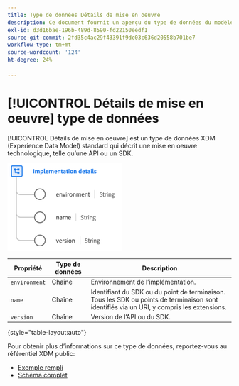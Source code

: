 ```yaml
---
title: Type de données Détails de mise en oeuvre
description: Ce document fournit un aperçu du type de données du modèle de données d’expérience (XDM) relatif aux détails de mise en oeuvre.
exl-id: d3d16bae-196b-489d-8590-fd22150eedf1
source-git-commit: 2fd35c4ac29f43391f9dc03c636d20558b701be7
workflow-type: tm+mt
source-wordcount: '124'
ht-degree: 24%

---
```


# [!UICONTROL Détails de mise en oeuvre] type de données

[!UICONTROL Détails de mise en oeuvre] est un type de données XDM (Experience Data Model) standard qui décrit une mise en oeuvre technologique, telle qu’une API ou un SDK.

![Structure du type de données](../images/data-types/implementation-details.png)

| Propriété | Type de données | Description |
| --- | --- | --- |
| `environment` | Chaîne | Environnement de l’implémentation. |
| `name` | Chaîne | Identifiant du SDK ou du point de terminaison. Tous les SDK ou points de terminaison sont identifiés via un URI, y compris les extensions. |
| `version` | Chaîne | Version de l’API ou du SDK. |

{style="table-layout:auto"}

Pour obtenir plus d’informations sur ce type de données, reportez-vous au référentiel XDM public:

* [Exemple rempli](https://github.com/adobe/xdm/blob/master/components/datatypes/industry-verticals/implementationdetails.example.1.json)
* [Schéma complet](https://github.com/adobe/xdm/blob/master/components/datatypes/industry-verticals/implementationdetails.schema.json)
